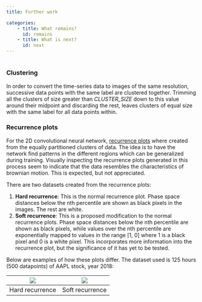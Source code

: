 ```yaml
---
title: Further work

categories: 
    - title: What remains?
      id: remains
    - title: What is next?
      id: next
---
```


#
### Clustering
In order to convert the time-series data to images of the same resolution, successive data points with the same label
are clustered together. Trimming all the clusters of size greater than *CLUSTER_SIZE* down to this value around their
midpoint and discarding the rest, leaves clusters of equal size with the same label for all data points within.

### Recurrence plots
For the 2D convolutional neural network, [recurrence plots](https://en.wikipedia.org/wiki/Recurrence_plot) where created
from the equally partitioned clusters of data. The idea is to have the network find patterns in the different regions
which can be generalized during training. Visually inspecting the recurrence plots generated in this process seem to
indicate that the data resembles the characteristics of brownian motion. This is expected, but not appreciated.

There are two datasets created from the recurrence plots:
1. **Hard recurrence**: This is the normal recurrence plot. Phase space distances below the nth percentile are shown as
black pixels in the images. The rest are white.
2. **Soft recurrence**: This is a proposed modification to the normal recurrence plots. Phase space distances below the nth percentile are shown as
black pixels, while values over the nth percentile are exponentially mapped to values in the range \[1, 0\] where 1 is a black pixel and 0
is a white pixel. This incorporates more information into the recurrence plot, but the significance of it has yet to be tested.


Below are examples of how these plots differ. The dataset used is 125 hours (500 datapoints) of AAPL stock, year 2018:

![](images/AAPL_HARD.png)   |  ![](images/AAPL_SOFT.png)
:-------------------------: | :-------------------------:
Hard recurrence             |  Soft recurrence